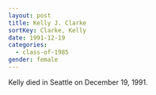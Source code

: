 ```yaml
---
layout: post
title: Kelly J. Clarke
sortKey: Clarke, Kelly
date: 1991-12-19
categories:
  - class-of-1985
gender: female
---
```


Kelly died in Seattle on December 19, 1991.
